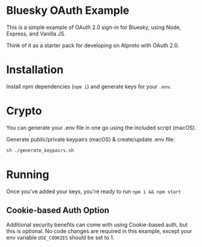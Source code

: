 # Bluesky OAuth Example

This is a simple example of OAuth 2.0 sign-in for Bluesky, using Node, Express, and Vanilla JS.

Think of it as a starter pack for developing on Atproto with OAuth 2.0.

# Installation

Install npm dependencies (`npm i`) and generate keys for your `.env`.

# Crypto
You can generate your .env file in one go using the included script (macOS).

Generate public/private keypairs (macOS) & create/update .env file:

```bash
sh ./generate_keypairs.sh
```

# Running

Once you've added your keys, you're ready to run `npm i && npm start`

## Cookie-based Auth Option
Additional security benefits can come with using Cookie-based auth, but this is optional. No code changes are required in this example, except your env variable `USE_COOKIES` should be set to 1.
